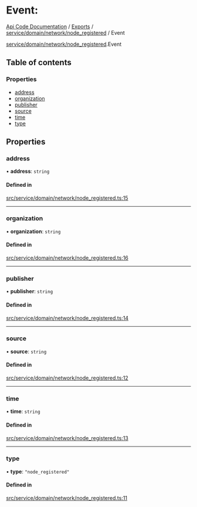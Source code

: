 # Event: 
 
[Api Code Documentation](../README.md) / [Exports](../modules.md) / [service/domain/network/node\_registered](../modules/service_domain_network_node_registered.md) / Event

[service/domain/network/node_registered](../modules/service_domain_network_node_registered.md).Event

## Table of contents

### Properties

- [address](service_domain_network_node_registered.Event.md#address)
- [organization](service_domain_network_node_registered.Event.md#organization)
- [publisher](service_domain_network_node_registered.Event.md#publisher)
- [source](service_domain_network_node_registered.Event.md#source)
- [time](service_domain_network_node_registered.Event.md#time)
- [type](service_domain_network_node_registered.Event.md#type)

## Properties

### address

• **address**: `string`

#### Defined in

[src/service/domain/network/node_registered.ts:15](https://github.com/openkfw/TruBudget/blob/b9aaff0/api/src/service/domain/network/node_registered.ts#L15)

___

### organization

• **organization**: `string`

#### Defined in

[src/service/domain/network/node_registered.ts:16](https://github.com/openkfw/TruBudget/blob/b9aaff0/api/src/service/domain/network/node_registered.ts#L16)

___

### publisher

• **publisher**: `string`

#### Defined in

[src/service/domain/network/node_registered.ts:14](https://github.com/openkfw/TruBudget/blob/b9aaff0/api/src/service/domain/network/node_registered.ts#L14)

___

### source

• **source**: `string`

#### Defined in

[src/service/domain/network/node_registered.ts:12](https://github.com/openkfw/TruBudget/blob/b9aaff0/api/src/service/domain/network/node_registered.ts#L12)

___

### time

• **time**: `string`

#### Defined in

[src/service/domain/network/node_registered.ts:13](https://github.com/openkfw/TruBudget/blob/b9aaff0/api/src/service/domain/network/node_registered.ts#L13)

___

### type

• **type**: ``"node_registered"``

#### Defined in

[src/service/domain/network/node_registered.ts:11](https://github.com/openkfw/TruBudget/blob/b9aaff0/api/src/service/domain/network/node_registered.ts#L11)
